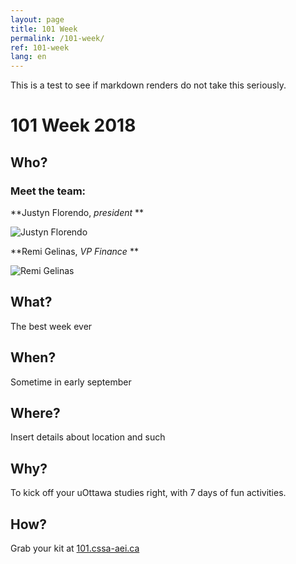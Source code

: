 ```yaml
---
layout: page
title: 101 Week
permalink: /101-week/
ref: 101-week
lang: en
---
```


This is a test to see if markdown renders do not take this seriously.

# 101 Week 2018

## Who?

### Meet the team:

**Justyn Florendo, *president* **

[justyn]: https://upload.wikimedia.org/wikipedia/commons/8/8b/Jackie_Chan_July_2016.jpg "Justyn Florendo"
![Justyn Florendo][justyn]

**Remi Gelinas, *VP Finance* **

[remi]: https://en.wikipedia.org/wiki/Chris_Tucker#/media/File:Chris_Tucker_Cannes_2018.jpg "Remi Gelinas"
![Remi Gelinas][remi]



## What?

The best week ever

## When?

Sometime in early september

## Where?

Insert details about location and such

## Why?

To kick off your uOttawa studies right, with 7 days of fun activities.

## How?

Grab your kit at [101.cssa-aei.ca](101.cssa-aei.ca)

